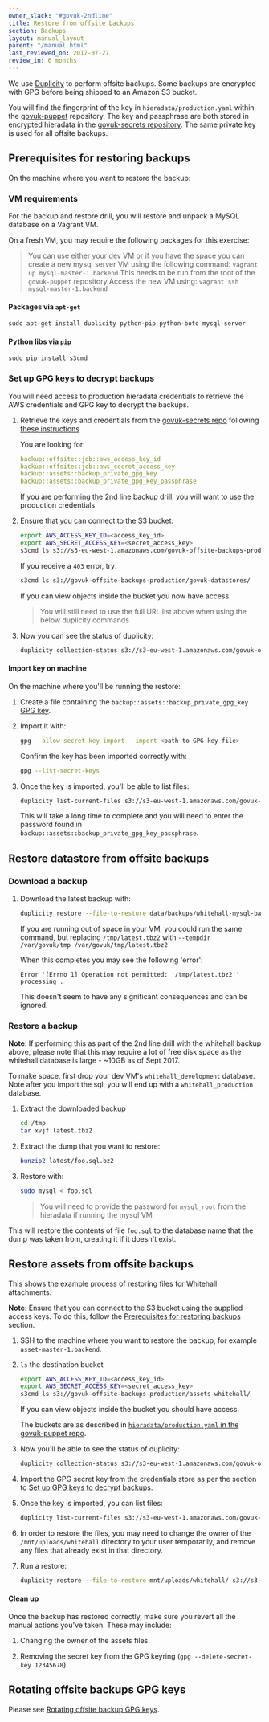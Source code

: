 ```yaml
---
owner_slack: "#govuk-2ndline"
title: Restore from offsite backups
section: Backups
layout: manual_layout
parent: "/manual.html"
last_reviewed_on: 2017-07-27
review_in: 6 months
---
```


We use [Duplicity][duplicity] to perform offsite backups. Some backups are
encrypted with GPG before being shipped to an Amazon S3 bucket.

You will find the fingerprint of the key in `hieradata/production.yaml` within
the [govuk-puppet][govuk-puppet] repository. The key and passphrase are both
stored in encrypted hieradata in the [govuk-secrets repository][govuk-secrets].
The same private key is used for all offsite backups.

## Prerequisites for restoring backups

On the machine where you want to restore the backup:

### VM requirements

For the backup and restore drill, you will restore and unpack a MySQL database
on a Vagrant VM.

On a fresh VM, you may require the following packages for this exercise:

> You can use either your dev VM or if you have the space you can create a new mysql server VM using the following command:
> `vagrant up mysql-master-1.backend`
> This needs to be run from the root of the `govuk-puppet` repository
> Access the new VM using:
> `vagrant ssh mysql-master-1.backend`

#### Packages via `apt-get`

```shell
sudo apt-get install duplicity python-pip python-boto mysql-server
```

#### Python libs via `pip`

```shell
sudo pip install s3cmd
```

### Set up GPG keys to decrypt backups

You will need access to production hieradata credentials to retrieve the AWS
credentials and GPG key to decrypt the backups.

1. Retrieve the keys and credentials from the
  [govuk-secrets repo][govuk-secrets] following
  [these instructions](https://github.com/alphagov/govuk-secrets/tree/master/puppet#common-actions)

    You are looking for:

    ```yaml
    backup::offsite::job::aws_access_key_id
    backup::offsite::job::aws_secret_access_key
    backup::assets::backup_private_gpg_key
    backup::assets::backup_private_gpg_key_passphrase
    ```

    If you are performing the 2nd line backup drill, you will want to use the
    production credentials

2. Ensure that you can connect to the S3 bucket:

    ```bash
    export AWS_ACCESS_KEY_ID=<access_key_id>
    export AWS_SECRET_ACCESS_KEY=<secret_access_key>
    s3cmd ls s3://s3-eu-west-1.amazonaws.com/govuk-offsite-backups-production/govuk-datastores/
    ```

    If you receive a `403` error, try:

    ```bash
    s3cmd ls s3://govuk-offsite-backups-production/govuk-datastores/
    ```

    If you can view objects inside the bucket you now have access.

    > You will still need to use the full URL list above when using the below duplicity commands

3. Now you can see the status of duplicity:

    ```bash
    duplicity collection-status s3://s3-eu-west-1.amazonaws.com/govuk-offsite-backups-production/govuk-datastores/
    ```

#### Import key on machine

On the machine where you'll be running the restore:

1. Create a file containing the `backup::assets::backup_private_gpg_key`
   [GPG key](#gpg-keys-for-decrypting-backups).

2. Import it with:

    ```bash
    gpg --allow-secret-key-import --import <path to GPG key file>
    ```

    Confirm the key has been imported correctly with:

    ```bash
    gpg --list-secret-keys
    ```

3. Once the key is imported, you'll be able to list files:

    ```bash
    duplicity list-current-files s3://s3-eu-west-1.amazonaws.com/govuk-offsite-backups-production/govuk-datastores/
    ```

    This will take a long time to complete and you will need to enter the
    password found in `backup::assets::backup_private_gpg_key_passphrase`.

## Restore datastore from offsite backups

### Download a backup

1. Download the latest backup with:

    ```bash
    duplicity restore --file-to-restore data/backups/whitehall-mysql-backup-1.backend.publishing.service.gov.uk/var/lib/automysqlbackup/latest.tbz2 s3://s3-eu-west-1.amazonaws.com/govuk-offsite-backups-production/govuk-datastores/ /tmp/latest.tbz2
    ```

    If you are running out of space in your VM, you could run the same command, but replacing `/tmp/latest.tbz2` with `--tempdir /var/govuk/tmp /var/govuk/tmp/latest.tbz2`

    When this completes you may see the following 'error':

    ```
    Error '[Errno 1] Operation not permitted: '/tmp/latest.tbz2'' processing .
    ```

    This doesn't seem to have any significant consequences and can be
    ignored.

### Restore a backup

**Note**: If performing this as part of the 2nd line drill with the whitehall
backup above, please note that this may require a lot of free disk space as
the whitehall database is large - ~10GB as of Sept 2017.

To make space, first drop your dev VM's `whitehall_development` database. Note
after you import the sql, you will end up with a `whitehall_production`
database.

1. Extract the downloaded backup

    ```bash
    cd /tmp
    tar xvjf latest.tbz2
    ```

2. Extract the dump that you want to restore:

    ```bash
    bunzip2 latest/foo.sql.bz2
    ```

3. Restore with:

    ```bash
    sudo mysql < foo.sql
    ```

    > You will need to provide the password for `mysql_root` from the hieradata if running the mysql VM

This will restore the contents of file `foo.sql` to the database name that the
dump was taken from, creating it if it doesn't exist.

## Restore assets from offsite backups

This shows the example process of restoring files for Whitehall attachments.

**Note**: Ensure that you can connect to the S3 bucket using the supplied
access keys. To do this, follow the
[Prerequisites for restoring backups](#prerequisites-for-restoring-backups)
section.

1. SSH to the machine where you want to restore the backup, for example
 `asset-master-1.backend`.

2. `ls` the destination bucket

    ```bash
    export AWS_ACCESS_KEY_ID=<access_key_id>
    export AWS_SECRET_ACCESS_KEY=<secret_access_key>
    s3cmd ls s3://govuk-offsite-backups-production/assets-whitehall/
    ```

    If you can view objects inside the bucket you should have access.

    The buckets are as described in [`hieradata/production.yaml` in the
    govuk-puppet repo][hieradata-production-yaml].

3. Now you'll be able to see the status of duplicity:

    ```bash
    duplicity collection-status s3://s3-eu-west-1.amazonaws.com/govuk-offsite-backups-production/assets-whitehall/
    ```

4. Import the GPG secret key from the credentials store as per the section to
[Set up GPG keys to decrypt backups](#set-up-gpg-keys-to-decrypt-backups).

5. Once the key is imported, you can list files:

    ```bash
    duplicity list-current-files s3://s3-eu-west-1.amazonaws.com/govuk-offsite-backups-production/assets-whitehall/
    ```

5. In order to restore the files, you may need to change the owner of the
`/mnt/uploads/whitehall` directory to your user temporarily, and remove any
files that already exist in that directory.

6. Run a restore:

    ```bash
    duplicity restore --file-to-restore mnt/uploads/whitehall/ s3://s3-eu-west-1.amazonaws.com/govuk-offsite-backups-production/assets-whitehall/ /mnt/uploads/whitehall
    ```

#### Clean up

Once the backup has restored correctly, make sure you revert all the manual
actions you've taken. These may include:

1. Changing the owner of the assets files.

2. Removing the secret key from the GPG keyring
   (`gpg --delete-secret-key 12345678`).

## Rotating offsite backups GPG keys

Please see [Rotating offsite backup GPG keys][rotate-offsite-backup-gpg-keys].

[duplicity]: http://duplicity.nongnu.org
[govuk-secrets]: https://github.com/alphagov/govuk-secrets
[govuk-puppet]: https://github.com/alphagov/govuk-puppet
[hieradata-production-yaml]: https://github.com/alphagov/govuk-puppet/blob/master/hieradata/production.yaml
[rotate-offsite-backup-gpg-keys]: rotate-offsite-backup-gpg-keys.html
